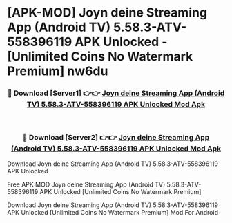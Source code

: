 # [APK-MOD] Joyn deine Streaming App (Android TV) 5.58.3-ATV-558396119 APK Unlocked - [Unlimited Coins No Watermark Premium] nw6du



<div align="center">
<h3>🔴 Download [Server1] 👉👉 <a href="https://momento.my/?title=Joyn_deine_Streaming_App_(Android_TV)_5.58.3-ATV-558396119_APK_Unlocked">Joyn deine Streaming App (Android TV) 5.58.3-ATV-558396119 APK Unlocked Mod Apk</a></h3><br>

<h3>🔴 Download [Server2] 👉👉 <a href="https://momento.my/?title=Joyn_deine_Streaming_App_(Android_TV)_5.58.3-ATV-558396119_APK_Unlocked">Joyn deine Streaming App (Android TV) 5.58.3-ATV-558396119 APK Unlocked Mod Apk</a></h3>
</div>



Download Joyn deine Streaming App (Android TV) 5.58.3-ATV-558396119 APK Unlocked 

Free APK MOD Joyn deine Streaming App (Android TV) 5.58.3-ATV-558396119 APK Unlocked [Unlimited Coins No Watermark Premium]

Download Joyn deine Streaming App (Android TV) 5.58.3-ATV-558396119 APK Unlocked [Unlimited Coins No Watermark Premium] Mod For Android
